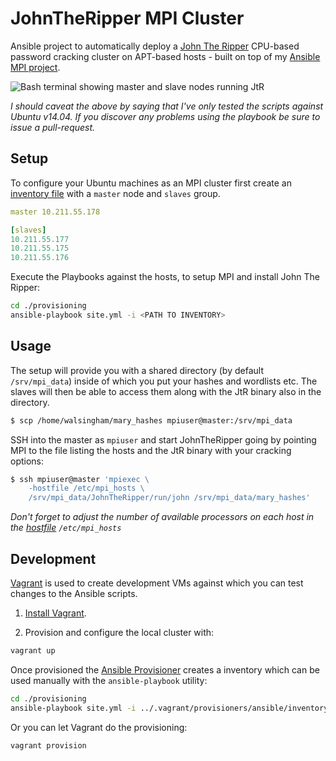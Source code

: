 # JohnTheRipper MPI Cluster

Ansible project to automatically deploy a [John The Ripper](http://www.openwall.com/john/) CPU-based password cracking cluster on APT-based hosts - built on top of my [Ansible MPI project](https://github.com/FlyingTopHat/Ansible-MPI-Cluster).

![Bash terminal showing master and slave nodes running JtR](https://pbs.twimg.com/media/DDkeuIFXkAElI0t.png:large)

*I should caveat the above by saying that I've only tested the scripts against Ubuntu v14.04. If you discover any problems using the playbook be sure to issue a pull-request.*

## Setup

To configure your Ubuntu machines as an MPI cluster first create an [inventory file](http://docs.ansible.com/ansible/intro_inventory.html) with a `master` node and `slaves` group.

```yml
master 10.211.55.178

[slaves]
10.211.55.177
10.211.55.175
10.211.55.176
```
Execute the Playbooks against the hosts, to setup MPI and install John The Ripper:

```bash
cd ./provisioning
ansible-playbook site.yml -i <PATH TO INVENTORY>
```

## Usage

The setup will provide you with a shared directory (by default `/srv/mpi_data`) inside of which you put your hashes and wordlists etc. The slaves will then be able to access them along with the JtR binary also in the directory.

```bash
$ scp /home/walsingham/mary_hashes mpiuser@master:/srv/mpi_data
```

SSH into the master as `mpiuser` and start JohnTheRipper going by pointing MPI to the file listing the hosts and the JtR binary with your cracking options:

```bash
$ ssh mpiuser@master 'mpiexec \
    -hostfile /etc/mpi_hosts \
    /srv/mpi_data/JohnTheRipper/run/john /srv/mpi_data/mary_hashes'
```

*Don't forget to adjust the number of available processors on each host in the [hostfile](https://www.open-mpi.org/faq/?category=running#mpirun-hostfile) `/etc/mpi_hosts`*

## Development

[Vagrant](https://www.vagrantup.com/) is used to create development VMs against which you can test changes to the Ansible scripts.

1. [Install Vagrant](https://www.vagrantup.com/docs/installation/).

2. Provision and configure
the local cluster with:

```bash
vagrant up
```

Once provisioned the [Ansible Provisioner](https://www.vagrantup.com/docs/provisioning/ansible.html) creates a inventory which can be used manually with the `ansible-playbook` utility:

```bash
cd ./provisioning
ansible-playbook site.yml -i ../.vagrant/provisioners/ansible/inventory/vagrant_ansible_inventory
```

Or you can let Vagrant do the provisioning:

```bash
vagrant provision
```
